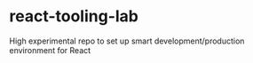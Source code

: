# react-tooling-lab
High experimental repo to set up smart development/production environment for React
